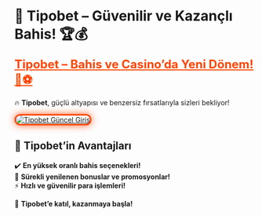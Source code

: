 # 🎯 Tipobet – Güvenilir ve Kazançlı Bahis! 🏆💰  

<a href="https://heylink.me/bonussitelerii/" title="Tipobet Güncel Giriş" style="color: #ff4500; font-size: 24px; font-weight: bold;">Tipobet – Bahis ve Casino’da Yeni Dönem! 🎰⚽</a>  

🔥 **Tipobet**, güçlü altyapısı ve benzersiz fırsatlarıyla sizleri bekliyor!  

<a href="https://heylink.me/bonussitelerii/" title="Tipobet Güncel Giriş">  
<img src="https://i.ibb.co/YjtLwQ8/cats.jpg" alt="Tipobet Güncel Giriş" style="max-width: 100%; border: 3px solid #ff4500; border-radius: 15px; box-shadow: 0px 0px 15px rgba(255, 69, 0, 0.8);">  
</a>  

## 🚀 Tipobet’in Avantajları  
✔️ **En yüksek oranlı bahis seçenekleri!**  
🎁 **Sürekli yenilenen bonuslar ve promosyonlar!**  
⚡ **Hızlı ve güvenilir para işlemleri!**  

💎 **Tipobet’e katıl, kazanmaya başla!**
